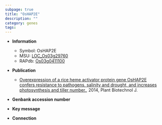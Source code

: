 ```yaml
---
subpage: true
title: "OsHAP2E"
description: ""
category: genes
tags: 
---
```


* **Information**  
    + Symbol: OsHAP2E  
    + MSU: [LOC_Os03g29760](http://rice.plantbiology.msu.edu/cgi-bin/ORF_infopage.cgi?orf=LOC_Os03g29760)  
    + RAPdb: [Os03g0411100](http://rapdb.dna.affrc.go.jp/viewer/gbrowse_details/irgsp1?name=Os03g0411100)  

* **Publication**  
    + [Overexpression of a rice heme activator protein gene OsHAP2E confers resistance to pathogens, salinity and drought, and increases photosynthesis and tiller number.](http://www.ncbi.nlm.nih.gov/pubmed?term=Overexpression+of+a+rice+heme+activator+protein+gene+OsHAP2E+confers+resistance+to+pathogens,+salinity+and+drought,+and+increases+photosynthesis+and+tiller+number.%5BTitle%5D), 2014, Plant Biotechnol J.

* **Genbank accession number**  

* **Key message**  

* **Connection**  



